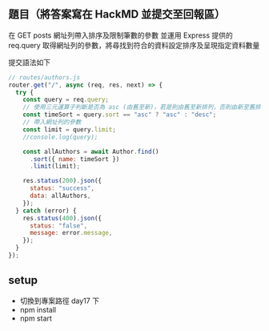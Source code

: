 ## 題目（將答案寫在 HackMD 並提交至回報區）

在 GET posts 網址列帶入排序及限制筆數的參數
並運用 Express 提供的 req.query 取得網址列的參數，將尋找到符合的資料設定排序及呈現指定資料數量

提交語法如下

```javascript
// routes/authors.js
router.get("/", async (req, res, next) => {
  try {
    const query = req.query;
    // 使用三元運算子判斷是否為 asc (由舊至新)，若是則由舊至新排列，否則由新至舊排列
    const timeSort = query.sort == "asc" ? "asc" : "desc";
    // 帶入網址列的參數
    const limit = query.limit;
    //console.log(query);

    const allAuthors = await Author.find()
      .sort({ name: timeSort })
      .limit(limit);

    res.status(200).json({
      status: "success",
      data: allAuthors,
    });
  } catch (error) {
    res.status(400).json({
      status: "false",
      message: error.message,
    });
  }
});
```

## setup

- 切換到專案路徑 day17 下
- npm install
- npm start
